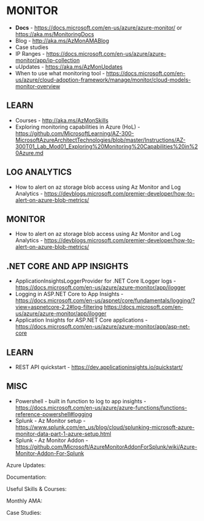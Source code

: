 # MONITOR

* **Docs** - https://docs.microsoft.com/en-us/azure/azure-monitor/ or https://aka.ms/MonitoringDocs 
* Blog - http://aka.ms/AzMonAMABlog
* Case studies
* IP Ranges - https://docs.microsoft.com/en-us/azure/azure-monitor/app/ip-collection 
* uUpdates - https://aka.ms/AzMonUpdates 
* When to use what monitoring tool - https://docs.microsoft.com/en-us/azure/cloud-adoption-framework/manage/monitor/cloud-models-monitor-overview

## LEARN

* Courses - http://aka.ms/AzMonSkills 
* Exploring monitoring capabilities in Azure (HoL) - https://github.com/MicrosoftLearning/AZ-300-MicrosoftAzureArchitectTechnologies/blob/master/Instructions/AZ-300T01_Lab_Mod01_Exploring%20Monitoring%20Capabilities%20in%20Azure.md

## LOG ANALYTICS

* How to alert on az storage blob access using Az Monitor and Log Analytics - https://devblogs.microsoft.com/premier-developer/how-to-alert-on-azure-blob-metrics/

## MONITOR

* How to alert on az storage blob access using Az Monitor and Log Analytics - https://devblogs.microsoft.com/premier-developer/how-to-alert-on-azure-blob-metrics/

## .NET CORE AND APP INSIGHTS

* ApplicationInsightsLoggerProvider for .NET Core ILogger logs - https://docs.microsoft.com/en-us/azure/azure-monitor/app/ilogger
* Logging in ASP.NET Core to App Insights - https://docs.microsoft.com/en-us/aspnet/core/fundamentals/logging/?view=aspnetcore-2.2#log-filtering
https://docs.microsoft.com/en-us/azure/azure-monitor/app/ilogger
* Application Insights for ASP.NET Core applications - https://docs.microsoft.com/en-us/azure/azure-monitor/app/asp-net-core

## LEARN

* REST API quickstart - https://dev.applicationinsights.io/quickstart/

## MISC

* Powershell - built in function to log to app insights - https://docs.microsoft.com/en-us/azure/azure-functions/functions-reference-powershell#logging
* Splunk - Az Monitor setup - https://www.splunk.com/en_us/blog/cloud/splunking-microsoft-azure-monitor-data-part-1-azure-setup.html
* Splunk - Az Monitor Addon - https://github.com/Microsoft/AzureMonitorAddonForSplunk/wiki/Azure-Monitor-Addon-For-Splunk



Azure Updates:

Documentation:

Useful Skills & Courses:

Monthly AMA:

Case Studies:
